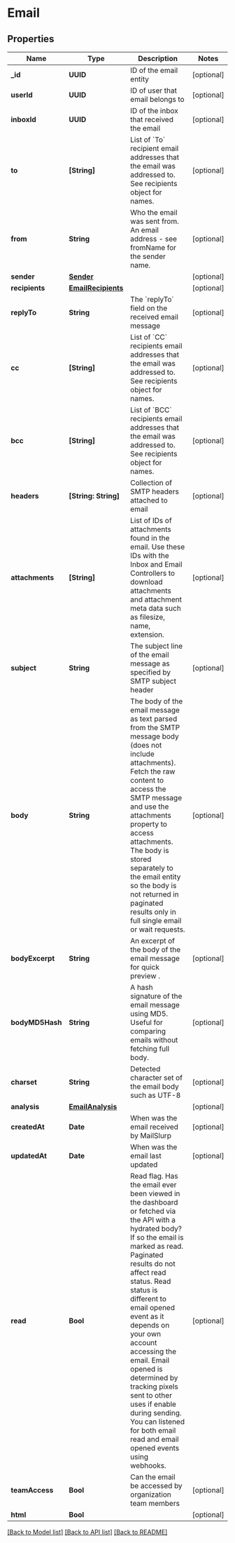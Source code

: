 # Email

## Properties
Name | Type | Description | Notes
------------ | ------------- | ------------- | -------------
**_id** | **UUID** | ID of the email entity | [optional] 
**userId** | **UUID** | ID of user that email belongs to | [optional] 
**inboxId** | **UUID** | ID of the inbox that received the email | [optional] 
**to** | **[String]** | List of &#x60;To&#x60; recipient email addresses that the email was addressed to. See recipients object for names. | [optional] 
**from** | **String** | Who the email was sent from. An email address - see fromName for the sender name. | [optional] 
**sender** | [**Sender**](Sender) |  | [optional] 
**recipients** | [**EmailRecipients**](EmailRecipients) |  | [optional] 
**replyTo** | **String** | The &#x60;replyTo&#x60; field on the received email message | [optional] 
**cc** | **[String]** | List of &#x60;CC&#x60; recipients email addresses that the email was addressed to. See recipients object for names. | [optional] 
**bcc** | **[String]** | List of &#x60;BCC&#x60; recipients email addresses that the email was addressed to. See recipients object for names. | [optional] 
**headers** | **[String: String]** | Collection of SMTP headers attached to email | [optional] 
**attachments** | **[String]** | List of IDs of attachments found in the email. Use these IDs with the Inbox and Email Controllers to download attachments and attachment meta data such as filesize, name, extension. | [optional] 
**subject** | **String** | The subject line of the email message as specified by SMTP subject header | [optional] 
**body** | **String** | The body of the email message as text parsed from the SMTP message body (does not include attachments). Fetch the raw content to access the SMTP message and use the attachments property to access attachments. The body is stored separately to the email entity so the body is not returned in paginated results only in full single email or wait requests. | [optional] 
**bodyExcerpt** | **String** | An excerpt of the body of the email message for quick preview . | [optional] 
**bodyMD5Hash** | **String** | A hash signature of the email message using MD5. Useful for comparing emails without fetching full body. | [optional] 
**charset** | **String** | Detected character set of the email body such as UTF-8 | [optional] 
**analysis** | [**EmailAnalysis**](EmailAnalysis) |  | [optional] 
**createdAt** | **Date** | When was the email received by MailSlurp | [optional] 
**updatedAt** | **Date** | When was the email last updated | [optional] 
**read** | **Bool** | Read flag. Has the email ever been viewed in the dashboard or fetched via the API with a hydrated body? If so the email is marked as read. Paginated results do not affect read status. Read status is different to email opened event as it depends on your own account accessing the email. Email opened is determined by tracking pixels sent to other uses if enable during sending. You can listened for both email read and email opened events using webhooks. | [optional] 
**teamAccess** | **Bool** | Can the email be accessed by organization team members | [optional] 
**html** | **Bool** |  | [optional] 

[[Back to Model list]](../README#documentation-for-models) [[Back to API list]](../README#documentation-for-api-endpoints) [[Back to README]](../README)


